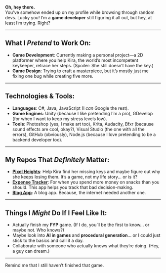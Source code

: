 **Oh, hey there.**  
You’ve somehow ended up on my profile while browsing through random devs. Lucky you! I’m a **game developer** still figuring it all out, but hey, at least I’m trying. Right?

---

## What I *Pretend* to Work On:
- **Game Development**: Currently making a personal project—a 2D platformer where you help Kira, the world’s most incompetent keykeeper, retrace her steps. (Spoiler: She still doesn’t have the key.)
- **Game Design**: Trying to craft a masterpiece, but it’s mostly just me fixing one bug while creating five more.

---

## Technologies & Tools:
- **Languages**: C#, Java, JavaScript (I *can* Google the rest).
- **Game Engines**: Unity (because I like pretending I’m a pro), GDevelop (for when I want to keep my stress levels low).
- **Tools**: Photoshop (yes, I make art too), Krita, Audacity, Bfxr (because sound effects are cool, okay?), Visual Studio (the one with all the errors), GitHub (obviously), Node.js (because I love pretending to be a backend developer too).

---

## My Repos That *Definitely* Matter:
- **[Pixel Heights](https://github.com/Aori297/pixel-heights)**: Help Kira find her missing keys and maybe figure out why she keeps losing them. It’s a game, not my life story... or is it?
- **[Expense Tracker](https://github.com/Aori297/expense-tracker)**: For when you spend more money on snacks than you should. This app helps you track that bad decision-making.
- **[Blog App](https://github.com/Aori297/blogapp)**: A blog app. Because, the internet needed another one. 

---

## Things I *Might* Do If I Feel Like It:
- Actually finish my **FYP** game. (If I do, you’ll be the first to know… or maybe not. Who knows?)
- Maybe look into **AI in games** and **procedural generation**… or I could just stick to the basics and call it a day.
- Collaborate with someone who actually knows what they’re doing. (Hey, a guy can dream.)

---

Remind me that I still haven’t finished that game.
